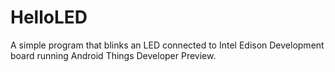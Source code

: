 # HelloLED
A simple program that blinks an LED connected to Intel Edison Development board running Android Things Developer Preview.
